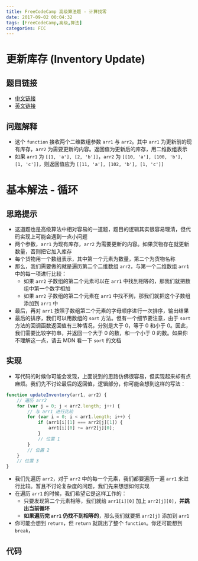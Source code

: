 ```yaml
---
title: FreeCodeCamp 高级算法题 - 计算找零
date: 2017-09-02 00:04:32
tags: [FreeCodeCamp,高级,算法]
categories: FCC
---
```


# 更新库存 (Inventory Update)

## 题目链接
- [中文链接](https://freecodecamp.cn/challenges/inventory-update)
- [英文链接](https://freecodecamp.com/challenges/inventory-update)

## 问题解释
- 这个 `function` 接收两个二维数组参数 `arr1` 与 `arr2`。其中 `arr1` 为更新前的现有库存，`arr2` 为需要更新的内容。返回值为更新后的库存，用二维数组表示
- 如果 `arr1` 为 `[[1, 'a'], [2, 'b']]`，`arr2` 为 `[[10, 'a'], [100, 'b'], [1, 'c']]`，则返回值应为 `[[11, 'a'], [102, 'b'], [1, 'c']]`

<!--more-->

# 基本解法 - 循环
## 思路提示
- 这道题也是高级算法中相对容易的一道题，题目的逻辑其实很容易理清，但代码实现上可能会遇到一点小问题
- 两个参数，`arr1` 为现有库存，`arr2` 为需要更新的内容。如果货物存在就更新数量，否则把它加入库存
- 每个货物用一个数组表示，其中第一个元素为数量，第二个为货物名称
- 那么，我们需要做的就是遍历第二个二维数组 `arr2`，与第一个二维数组 `arr1` 中的每一项进行比较：
    - 如果 `arr2` 子数组的第二个元素可以在 `arr1` 中找到相等的，那我们就把数组中第一个数字相加
    - 如果 `arr2` 子数组的第二个元素在 `arr1` 中找不到，那我们就把这个子数组添加到 `arr1` 中
- 最后，再对 `arr1` 按照子数组第二个元素的字母顺序进行一次排序，输出结果
- 最后的排序，我们可以用数组的 `sort` 方法。但有一个细节要注意，由于 `sort` 方法的回调函数返回值有三种情况，分别是大于 0，等于 0 和小于 0。因此，我们需要比较字符串，并返回一个大于 0 的数，和一个小于 0 的数。如果你不理解这一点，请去 MDN 看一下 `sort` 的文档

## 实现
- 写代码的时候你可能会发现，上面说到的思路仿佛很容易，但实现起来却有点麻烦。我们先不讨论最后的返回值，逻辑部分，你可能会想到这样的写法：

```js
function updateInventory(arr1, arr2) {
    // 遍历 arr2
    for (var j = 0; j < arr2.length; j++) {
        // 与 arr1 进行比较
        for (var i = 0; i < arr1.length; i++) {
            if (arr1[i][1] === arr2[j][1]) {
                arr1[i][0] += arr2[j][0];
            }
            // 位置 1
        }
        // 位置 2
    }
    // 位置 3
}
```

- 我们先遍历 `arr2`，对于 `arr2` 中的每一个元素，我们都要遍历一遍 `arr1` 来进行比较。暂且不讨论复杂度的问题，我们先来想想如何实现
- 在遍历 `arr1` 的时候，我们希望它是这样工作的：
    - 只要发现第二个元素相等，我们就给 `arr1[i][0]` 加上 `arr2[j][0]`，**并跳出当前循环**
    - **如果遍历完 `arr1` 仍找不到相等的**，那么我们就要把 `arr2[j]` 添加到 `arr1`
- 你可能会想到 `return`，但 `return` 就跳出了整个 `function`。你还可能想到 `break`，

## 代码
```js
```